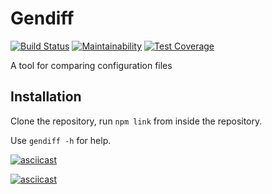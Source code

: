 # Gendiff

[![Build Status](https://travis-ci.com/Cred1Tor/backend-project-lvl2.svg?branch=master)](https://travis-ci.com/Cred1Tor/backend-project-lvl2)
[![Maintainability](https://api.codeclimate.com/v1/badges/ac6b56f271a080a70539/maintainability)](https://codeclimate.com/github/Cred1Tor/backend-project-lvl2/maintainability)
[![Test Coverage](https://api.codeclimate.com/v1/badges/ac6b56f271a080a70539/test_coverage)](https://codeclimate.com/github/Cred1Tor/backend-project-lvl2/test_coverage)


A tool for comparing configuration files

## Installation

Clone the repository, run `npm link` from inside the repository.

Use `gendiff -h` for help.

[![asciicast](https://asciinema.org/a/SXtRQVxdN3kFYPUM6LmwIfHzV.svg)](https://asciinema.org/a/SXtRQVxdN3kFYPUM6LmwIfHzV)

[![asciicast](https://asciinema.org/a/ld0hagsPi7BZIEEdgyFQHxQ9t.svg)](https://asciinema.org/a/ld0hagsPi7BZIEEdgyFQHxQ9t)
